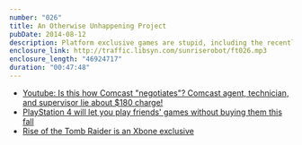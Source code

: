 ```yaml
---
number: "026"
title: An Otherwise Unhappening Project
pubDate: 2014-08-12
description: Platform exclusive games are stupid, including the recently announced-as-exclusive Tomb Raider game. Meanwhile, Comcast continues to be awful and terrible and evil. What will it take for data providers to stop being horrible?
enclosure_link: http://traffic.libsyn.com/sunriserobot/ft026.mp3
enclosure_length: "46924717"
duration: "00:47:48"
---
```


- [Youtube: Is this how Comcast "negotiates"? Comcast agent, technician, and supervisor lie about $180 charge!](https://www.youtube.com/watch?v=suUzvYV8TV4)
- [PlayStation 4 will let you play friends' games without buying them this fall](http://www.theverge.com/2014/8/12/5995589/ps4-share-play-is-realization-of-original-xbox-one-dream)
- [Rise of the Tomb Raider is an Xbone exclusive](http://www.ign.com/articles/2014/08/12/gamescom-2014-rise-of-the-tomb-raider-is-xbox-one-exclusive)
